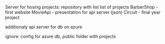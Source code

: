 Server for hosing projects:
repository with list list of projects
BarberShop - first website
MovieApi - presentation for api server (json)
Circuit - final year project

additionaly api server for db on azure

ignore: config for azure db, public folder with projects